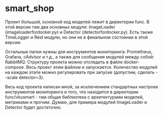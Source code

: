 # smart_shop

Проект большой, основной код моделей лежит в директории func. В этой версии там два основных модуля: ImageLoader (imageloaderfordocker.py) и Detector (detectorfordocker.py). Есть также TimeLogger и Reid модули, но они не в финальном состоянии в этой версии.

Остальные папки нужны для инструментов мониторинга: Prometheus, Grafana, cAdvisor и т.д., а также для сообщения модулей между собой: RabbitMQ. Структуру проекта можно отследить в файле docker-compose.
Весь проект этим файлом и запускается. Количество модулей на каждом этапе можно регулировать при запуске (допустим, сделать --scale detector=3).

Весь код проекта написан мной, за исключением стандартных настроек инструментов мониторинга и того, что находится в директории func/vkusmart - там общая библиотека с архитектурами моделей, метриками и прочим. Думаю, для примера модулей ImageLoader и Detector будет достаточно.
